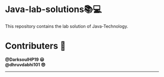 # Java-lab-solutions📚💻

 This repository contains the lab solution of Java-Technology.
 
# Contributers 🚀

 <b> @DarksoulHP19 😃 </b>
 <br>
 <b> @dhruvdabhi101 😎 </b>
 
 --------------------------------------------------------------------------
